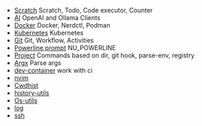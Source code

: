 - [Scratch](https://github.com/fj0r/scratch.nu) Scratch, Todo, Code executor, Counter
- [AI](https://github.com/fj0r/ai.nu) OpenAI and Ollama Clients
- [Docker](https://github.com/fj0r/docker.nu) Docker, Nerdctl, Podman
- [Kubernetes](https://github.com/fj0r/kubernetes.nu) Kubernetes
- [Git](https://github.com/fj0r/git.nu) Git, Workflow, Activities
- [Powerline prompt](https://github.com/fj0r/powerline.nu) NU_POWERLINE
- [Project](https://github.com/fj0r/project.nu) Commands based on dir, git hook, parse-env, registry
- [Argx](https://github.com/fj0r/argx.nu) Parse args
- [dev-container](https://github.com/fj0r/devcontainer.nu) work with ci
- [nvim](scripts/nvim)
- [Cwdhist](https://github.com/fj0r/cwdhist.nu)
- [history-utils](https://github.com/fj0r/history-utils.nu)
- [Os-utils](scripts/os)
- [log](scripts/lg)
- [ssh](https://github.com/fj0r/ssh.nu)